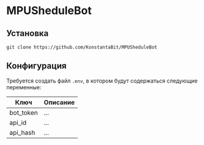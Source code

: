 # MPUSheduleBot
## Установка
`git clone https://github.com/KonstantaBit/MPUSheduleBot`
## Конфигурация
Требуется создать файл `.env`, в котором будут содержаться следующие переменные:

| Ключ      | Описание |
|-----------|----------|
| bot_token | ...      |
| api_id  | ...      |
| api_hash     | ...      |
